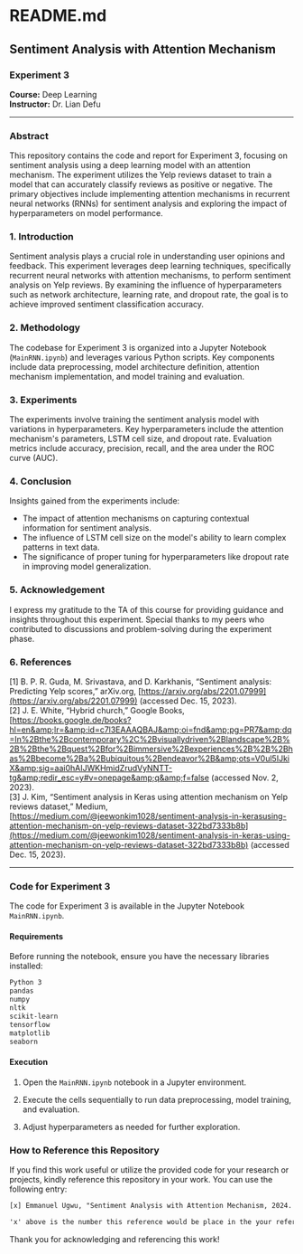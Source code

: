 # README.md

## Sentiment Analysis with Attention Mechanism

### Experiment 3

**Course:** Deep Learning  
**Instructor:** Dr. Lian Defu

---

### Abstract

This repository contains the code and report for Experiment 3, focusing on sentiment analysis using a deep learning model with an attention mechanism. The experiment utilizes the Yelp reviews dataset to train a model that can accurately classify reviews as positive or negative. The primary objectives include implementing attention mechanisms in recurrent neural networks (RNNs) for sentiment analysis and exploring the impact of hyperparameters on model performance.

### 1. Introduction

Sentiment analysis plays a crucial role in understanding user opinions and feedback. This experiment leverages deep learning techniques, specifically recurrent neural networks with attention mechanisms, to perform sentiment analysis on Yelp reviews. By examining the influence of hyperparameters such as network architecture, learning rate, and dropout rate, the goal is to achieve improved sentiment classification accuracy.

### 2. Methodology

The codebase for Experiment 3 is organized into a Jupyter Notebook (`MainRNN.ipynb`) and leverages various Python scripts. Key components include data preprocessing, model architecture definition, attention mechanism implementation, and model training and evaluation.

### 3. Experiments

The experiments involve training the sentiment analysis model with variations in hyperparameters. Key hyperparameters include the attention mechanism's parameters, LSTM cell size, and dropout rate. Evaluation metrics include accuracy, precision, recall, and the area under the ROC curve (AUC).

### 4. Conclusion

Insights gained from the experiments include:

- The impact of attention mechanisms on capturing contextual information for sentiment analysis.
- The influence of LSTM cell size on the model's ability to learn complex patterns in text data.
- The significance of proper tuning for hyperparameters like dropout rate in improving model generalization.

### 5. Acknowledgement

I express my gratitude to the TA of this course for providing guidance and insights throughout this experiment. Special thanks to my peers who contributed to discussions and problem-solving during the experiment phase.

### 6. References

[1] B. P. R. Guda, M. Srivastava, and D. Karkhanis, “Sentiment analysis: Predicting Yelp scores,” arXiv.org, [https://arxiv.org/abs/2201.07999](https://arxiv.org/abs/2201.07999) (accessed Dec. 15, 2023).  
[2] J. E. White, “Hybrid church,” Google Books, [https://books.google.de/books?hl=en&amp;lr=&amp;id=c7l3EAAAQBAJ&amp;oi=fnd&amp;pg=PR7&amp;dq=In%2Bthe%2Bcontemporary%2C%2Bvisuallydriven%2Blandscape%2B%2B%2Bthe%2Bquest%2Bfor%2Bimmersive%2Bexperiences%2B%2B%2Bhas%2Bbecome%2Ba%2Bubiquitous%2Bendeavor%2B&amp;ots=V0ul5IJkiX&amp;sig=aai0hAIJWKHmidZrudVyNNTT-tg&amp;redir_esc=y#v=onepage&amp;q&amp;f=false (accessed Nov. 2, 2023).  
[3] J. Kim, “Sentiment analysis in Keras using attention mechanism on Yelp reviews dataset,” Medium, [https://medium.com/@jeewonkim1028/sentiment-analysis-in-kerasusing-attention-mechanism-on-yelp-reviews-dataset-322bd7333b8b](https://medium.com/@jeewonkim1028/sentiment-analysis-in-keras-using-attention-mechanism-on-yelp-reviews-dataset-322bd7333b8b) (accessed Dec. 15, 2023).

---

### Code for Experiment 3

The code for Experiment 3 is available in the Jupyter Notebook `MainRNN.ipynb`.

#### Requirements

Before running the notebook, ensure you have the necessary libraries installed:

```bash
Python 3
pandas
numpy
nltk
scikit-learn
tensorflow
matplotlib
seaborn
```

#### Execution

1. Open the `MainRNN.ipynb` notebook in a Jupyter environment.

2. Execute the cells sequentially to run data preprocessing, model training, and evaluation.

3. Adjust hyperparameters as needed for further exploration.

### How to Reference this Repository

If you find this work useful or utilize the provided code for your research or projects, kindly reference this repository in your work. You can use the following entry:

```latex
[x] Emmanuel Ugwu, "Sentiment Analysis with Attention Mechanism, 2024. GitHub Repository," 2023. GitHub Repository. [Online]. Available: [GitHub](https://github.com/UEmmanuel5/deep-learning-ustc-2023/tree/master/Exp3).

'x' above is the number this reference would be place in the your reference section.

```

Thank you for acknowledging and referencing this work!